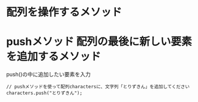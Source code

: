 # 配列を操作するメソッド  
# pushメソッド 配列の最後に新しい要素を追加するメソッド  
push()の中に追加したい要素を入力  
```
// pushメソッドを使って配列charactersに、文字列「とりずきん」を追加してください
characters.push("とりずきん");
```
